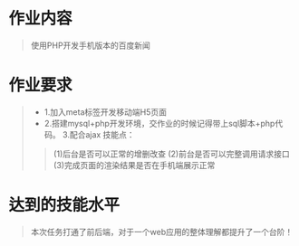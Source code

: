 # 作业内容
> 使用PHP开发手机版本的百度新闻
# 作业要求
> * 1.加入meta标签开发移动端H5页面
> * 2.搭建mysql+php开发环境，交作业的时候记得带上sql脚本+php代码。 3.配合ajax 技能点： 
>  >  (1)后台是否可以正常的增删改查
>  >  (2)前台是否可以完整调用请求接口 
>  >  (3)完成页面的渲染结果是否在手机端展示正常
# 达到的技能水平
> 本次任务打通了前后端，对于一个web应用的整体理解都提升了一个台阶！
